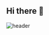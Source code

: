 ## Hi there 👋

![header](https://000min.vercel.app/api?type=transparent&color=random&height=100&section=header&text=capsule%20render&fontSize=70)
